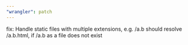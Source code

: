```yaml
---
"wrangler": patch
---
```


fix: Handle static files with multiple extensions, e.g. /a.b should resolve /a.b.html, if /a.b as a file does not exist
